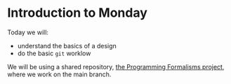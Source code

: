 # Introduction to Monday

Today we will:

- understand the basics of a design
- do the basic `git` worklow

We will be using a shared repository,
[the Programming Formalisms project](https://github.com/programming-formalisms/programming_formalisms_project_summer_2024),
where we work on the main branch.
